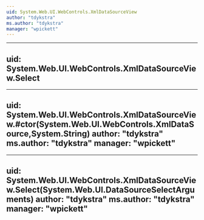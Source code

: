 ```yaml
---
uid: System.Web.UI.WebControls.XmlDataSourceView
author: "tdykstra"
ms.author: "tdykstra"
manager: "wpickett"
---
```


---
uid: System.Web.UI.WebControls.XmlDataSourceView.Select
---

---
uid: System.Web.UI.WebControls.XmlDataSourceView.#ctor(System.Web.UI.WebControls.XmlDataSource,System.String)
author: "tdykstra"
ms.author: "tdykstra"
manager: "wpickett"
---

---
uid: System.Web.UI.WebControls.XmlDataSourceView.Select(System.Web.UI.DataSourceSelectArguments)
author: "tdykstra"
ms.author: "tdykstra"
manager: "wpickett"
---
